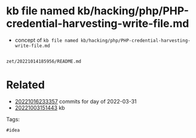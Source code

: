 # kb file named kb/hacking/php/PHP-credential-harvesting-write-file.md

- concept of `kb file named kb/hacking/php/PHP-credential-harvesting-write-file.md`

```
```

` zet/20221014185956/README.md `

# Related

- [20221016233357](/zet/20221016233357/README.md) commits for day of 2022-03-31
- [20221003151443](/zet/20221003151443/README.md) kb

Tags:

    #idea
